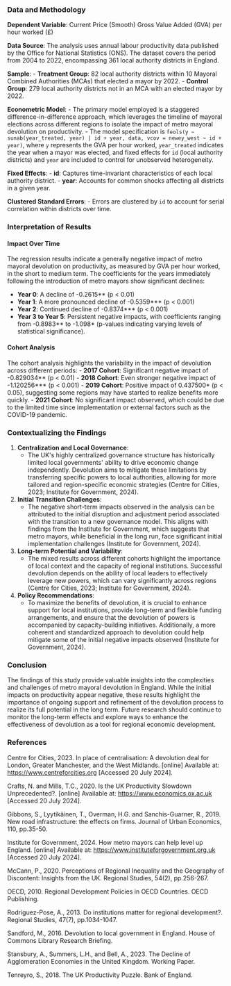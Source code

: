 ### Data and Methodology

**Dependent Variable**: Current Price (Smooth) Gross Value Added (GVA) per hour worked (£)

**Data Source**: The analysis uses annual labour productivity data published by the Office for National Statistics (ONS). The dataset covers the period from 2004 to 2022, encompassing 361 local authority districts in England.

**Sample**: - **Treatment Group**: 82 local authority districts within 10 Mayoral Combined Authorities (MCAs) that elected a mayor by 2022. - **Control Group**: 279 local authority districts not in an MCA with an elected mayor by 2022.

**Econometric Model**: - The primary model employed is a staggered difference-in-difference approach, which leverages the timeline of mayoral elections across different regions to isolate the impact of metro mayoral devolution on productivity. - The model specification is `feols(y ~ sunab(year_treated, year) | id + year, data, vcov = newey_west ~ id + year)`, where `y` represents the GVA per hour worked, `year_treated` indicates the year when a mayor was elected, and fixed effects for `id` (local authority districts) and `year` are included to control for unobserved heterogeneity.

**Fixed Effects**: - **id**: Captures time-invariant characteristics of each local authority district. - **year**: Accounts for common shocks affecting all districts in a given year.

**Clustered Standard Errors**: - Errors are clustered by `id` to account for serial correlation within districts over time.

### Interpretation of Results

#### Impact Over Time

The regression results indicate a generally negative impact of metro mayoral devolution on productivity, as measured by GVA per hour worked, in the short to medium term. The coefficients for the years immediately following the introduction of metro mayors show significant declines:

-   **Year 0**: A decline of -0.2615\*\* (p \< 0.01)
-   **Year 1**: A more pronounced decline of -0.5359\*\*\* (p \< 0.001)
-   **Year 2**: Continued decline of -0.8374\*\*\* (p \< 0.001)
-   **Year 3 to Year 5**: Persistent negative impacts, with coefficients ranging from -0.8983\*\* to -1.098\* (p-values indicating varying levels of statistical significance).

#### Cohort Analysis

The cohort analysis highlights the variability in the impact of devolution across different periods: - **2017 Cohort**: Significant negative impact of -0.829034\*\* (p \< 0.01) - **2018 Cohort**: Even stronger negative impact of -1.120256\*\*\* (p \< 0.001) - **2019 Cohort**: Positive impact of 0.437500\* (p \< 0.05), suggesting some regions may have started to realize benefits more quickly. - **2021 Cohort**: No significant impact observed, which could be due to the limited time since implementation or external factors such as the COVID-19 pandemic.

### Contextualizing the Findings

1.  **Centralization and Local Governance**:
    -   The UK's highly centralized governance structure has historically limited local governments' ability to drive economic change independently. Devolution aims to mitigate these limitations by transferring specific powers to local authorities, allowing for more tailored and region-specific economic strategies (Centre for Cities, 2023; Institute for Government, 2024).
2.  **Initial Transition Challenges**:
    -   The negative short-term impacts observed in the analysis can be attributed to the initial disruption and adjustment period associated with the transition to a new governance model. This aligns with findings from the Institute for Government, which suggests that metro mayors, while beneficial in the long run, face significant initial implementation challenges (Institute for Government, 2024).
3.  **Long-term Potential and Variability**:
    -   The mixed results across different cohorts highlight the importance of local context and the capacity of regional institutions. Successful devolution depends on the ability of local leaders to effectively leverage new powers, which can vary significantly across regions (Centre for Cities, 2023; Institute for Government, 2024).
4.  **Policy Recommendations**:
    -   To maximize the benefits of devolution, it is crucial to enhance support for local institutions, provide long-term and flexible funding arrangements, and ensure that the devolution of powers is accompanied by capacity-building initiatives. Additionally, a more coherent and standardized approach to devolution could help mitigate some of the initial negative impacts observed (Institute for Government, 2024).

### Conclusion

The findings of this study provide valuable insights into the complexities and challenges of metro mayoral devolution in England. While the initial impacts on productivity appear negative, these results highlight the importance of ongoing support and refinement of the devolution process to realize its full potential in the long term. Future research should continue to monitor the long-term effects and explore ways to enhance the effectiveness of devolution as a tool for regional economic development.

### References

Centre for Cities, 2023. In place of centralisation: A devolution deal for London, Greater Manchester, and the West Midlands. [online] Available at: <https://www.centreforcities.org> [Accessed 20 July 2024].

Crafts, N. and Mills, T.C., 2020. Is the UK Productivity Slowdown Unprecedented?. [online] Available at: <https://www.economics.ox.ac.uk> [Accessed 20 July 2024].

Gibbons, S., Lyytikäinen, T., Overman, H.G. and Sanchis-Guarner, R., 2019. New road infrastructure: the effects on firms. Journal of Urban Economics, 110, pp.35-50.

Institute for Government, 2024. How metro mayors can help level up England. [online] Available at: <https://www.instituteforgovernment.org.uk> [Accessed 20 July 2024].

McCann, P., 2020. Perceptions of Regional Inequality and the Geography of Discontent: Insights from the UK. Regional Studies, 54(2), pp.256-267.

OECD, 2010. Regional Development Policies in OECD Countries. OECD Publishing.

Rodríguez-Pose, A., 2013. Do institutions matter for regional development?. Regional Studies, 47(7), pp.1034-1047.

Sandford, M., 2016. Devolution to local government in England. House of Commons Library Research Briefing.

Stansbury, A., Summers, L.H., and Bell, A., 2023. The Decline of Agglomeration Economies in the United Kingdom. Working Paper.

Tenreyro, S., 2018. The UK Productivity Puzzle. Bank of England.
